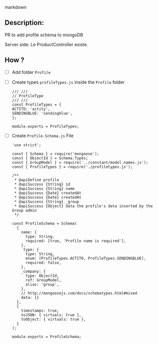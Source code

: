 markdown

## Description:

PR to add profile schema to mongoDB

Server side: Le ProductController existe.

## How ?

- [ ] Add folder `Profile`
- [ ] Create types `profileTypes.js` inside the `Profile` folder

  ```
  /// ///
  // ProfileType
  /// ///
  const ProfileTypes = {
  ACTITO: 'actity',
  SENDINGBLUE: 'sendingblue',
  };

  module.exports = ProfileTypes;
  ```

- [ ] Create `Profile.Schema.js` File

  ```
  'use strict';

  const { Schema } = require('mongoose');
  const { ObjectId } = Schema.Types;
  const { GroupModel } = require('../constant/model.names.js');
  const { ProfileTypes } = require('./profiletypes.js');

  /**
   * @apiDefine profile
   * @apiSuccess {String} id
   * @apiSuccess {String} name
   * @apiSuccess {Date} createdAt
   * @apiSuccess {Date} createdAt
   * @apiSuccess {String} _group
   * @apiSuccess {Object} data the profile's data inserted by the Group admin
   */

  const ProfileSchema = Schema(
    {
      name: {
        type: String,
        required: [true, 'Profile name is required'],
      },
       type: {
        type: String,
        enum: [ProfileTypes.ACTITO, ProfileTypes.SENDINGBLUE],
        required: false,
      },
      _company: {
        type: ObjectId,
        ref: GroupModel,
        alias: 'group',
      },
      // http://mongoosejs.com/docs/schematypes.html#mixed
      data: {}
    },
    {
      timestamps: true,
      toJSON: { virtuals: true },
      toObject: { virtuals: true },
    }
  );

  module.exports = ProfileSchema;

  ```

